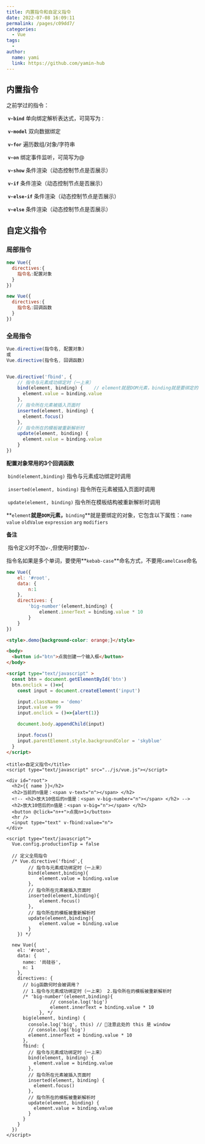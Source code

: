 ```yaml
---
title: 内置指令和自定义指令
date: 2022-07-08 16:09:11
permalink: /pages/c09dd7/
categories:
  - Vue
tags:
  - 
author: 
  name: yami
  link: https://github.com/yamin-hub
---
```

## 内置指令

之前学过的指令：

​	**`v-bind`**           单向绑定解析表达式，可简写为`：`

​	**`v-model`**	     双向数据绑定

​	**`v-for`**			 遍历数组/对象/字符串

​	**`v-on`**			   绑定事件监听，可简写为@

​	**`v-show`**		   条件渲染（动态控制节点是否展示）

​	**`v-if`**               条件渲染（动态控制节点是否展示）

​	**`v-else-if`**    条件渲染（动态控制节点是否展示）

​	**`v-else`**           条件渲染（动态控制节点是否展示）

## 自定义指令

### 局部指令

```js
new Vue({															
  directives:{ 
    指令名:配置对象 
  }   
})

new Vue({															
  directives:{ 
    指令名:回调函数 
  }   
})
```

### 全局指令

```js
Vue.directive(指令名, 配置对象)
或
Vue.directive(指令名, 回调函数)


Vue.directive('fbind', {
    // 指令与元素成功绑定时（一上来）
    bind(element, binding) {	// element就是DOM元素，binding就是要绑定的
      element.value = binding.value
    },
    // 指令所在元素被插入页面时
    inserted(element, binding) {
      element.focus()
    },
    // 指令所在的模板被重新解析时
    update(element, binding) {
      element.value = binding.value
    }
})
```

**配置对象常用的3个回调函数**

​		`bind(element,binding)`             指令与元素成功绑定时调用

​		`inserted(element, binding)`   指令所在元素被插入页面时调用

​		`update(element, binding)`		指令所在模板结构被重新解析时调用

​		**`element`**就是`DOM`元素，**`binding`**就是要绑定的对象，它包含以下属性：`name` `value` `oldValue`  `expression`  `arg`  `modifiers`

**备注**

​		指令定义时不加`v-`,但使用时要加`v-`

​		指令名如果是多个单词，要使用**`kebab-case`**命名方式，不要用`camelCase`命名

```js
new Vue({
	el: '#root',
	data: {
		n:1
	},
	directives: {
		'big-number'(element,binding) {
			element.innerText = binding.value * 10
		}
	}
})
```

```html
<style>.demo{background-color: orange;}</style>

<body>
  <button id="btn">点我创建一个输入框</button>
</body>

<script type="text/javascript" >
  const btn = document.getElementById('btn')
  btn.onclick = ()=>{
    const input = document.createElement('input')

    input.className = 'demo'
    input.value = 99
    input.onclick = ()=>{alert(1)}

    document.body.appendChild(input)

    input.focus()
    input.parentElement.style.backgroundColor = 'skyblue'
  }
</script>
```

```vue
<title>自定义指令</title>
<script type="text/javascript" src="../js/vue.js"></script>

<div id="root">
  <h2>{{ name }}</h2>
  <h2>当前的n值是：<span v-text="n"></span> </h2>
  <!-- <h2>放大10倍后的n值是：<span v-big-number="n"></span> </h2> -->
  <h2>放大10倍后的n值是：<span v-big="n"></span> </h2>
  <button @click="n++">点我n+1</button>
  <hr />
  <input type="text" v-fbind:value="n">
</div>

<script type="text/javascript">
  Vue.config.productionTip = false

  // 定义全局指令
  /* Vue.directive('fbind',{
		// 指令与元素成功绑定时（一上来）
		bind(element,binding){
			element.value = binding.value
		},
		// 指令所在元素被插入页面时
		inserted(element,binding){
			element.focus()
		},
		// 指令所在的模板被重新解析时
		update(element,binding){
			element.value = binding.value
		}
	}) */

  new Vue({
    el: '#root',
    data: {
      name: '尚硅谷',
      n: 1
    },
    directives: {
      // big函数何时会被调用？
      // 1.指令与元素成功绑定时（一上来） 2.指令所在的模板被重新解析时
      /* 'big-number'(element,binding){
				// console.log('big')
				element.innerText = binding.value * 10
			}, */
      big(element, binding) {
        console.log('big', this) // 🔴注意此处的 this 是 window
        // console.log('big')
        element.innerText = binding.value * 10
      },
      fbind: {
        // 指令与元素成功绑定时（一上来）
        bind(element, binding) {
          element.value = binding.value
        },
        // 指令所在元素被插入页面时
        inserted(element, binding) {
          element.focus()
        },
        // 指令所在的模板被重新解析时
        update(element, binding) {
          element.value = binding.value
        }
      }
    }
  })
</script>
```

